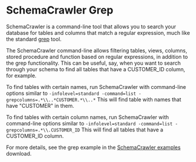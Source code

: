 # SchemaCrawler Grep

SchemaCrawler is a command-line tool that allows you to search your database
for tables and columns that match a regular expression, much like the standard
[grep](http://en.wikipedia.org/wiki/Grep) tool.

The SchemaCrawler command-line allows filtering tables, views, columns, stored
procedure and function based on regular expressions, in addition to the grep
functionality. This can be useful, say, when you want to search through your
schema to find all tables that have a CUSTOMER_ID column, for example.

To find tables with certain names, run SchemaCrawler with command-line options
similar to 
`-infolevel=standard -command=list -grepcolumns=.*\\..*CUSTOMER.*\\..*` 
This will find table with names that have "CUSTOMER" in them.

To find tables with certain column names, run SchemaCrawler with command-line
options similar to 
`-infolevel=standard -command=list -grepcolumns=.*\\.CUSTOMER_ID` 
This will find all tables that have a CUSTOMER_ID column.

For more details, see the grep example in the 
[SchemaCrawler examples](http://github.com/sualeh/SchemaCrawler/releases/) 
download.
